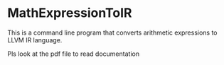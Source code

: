 # MathExpressionToIR
This is a command line program that converts arithmetic expressions to LLVM IR language.

Pls look at the pdf file to read documentation
